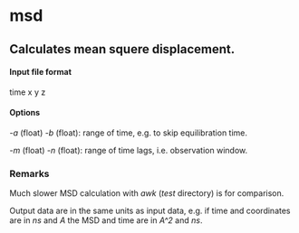 # msd

## Calculates mean squere displacement.

#### Input file format

time x y z

#### Options

*-a* (float) *-b* (float): range of time, e.g. to skip equilibration time.

*-m* (float) *-n* (float): range of time lags, i.e. observation window.

### Remarks

Much slower MSD calculation with *awk* (*test* directory) is for comparison.

Output data are in the same units as input data, e.g. if time and coordinates are in *ns* and *A*
the MSD and time are in *A^2* and *ns*.
